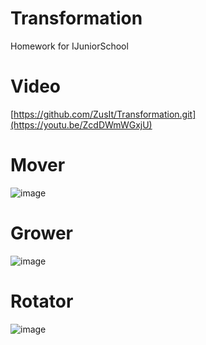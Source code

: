 # Transformation
 Homework for IJuniorSchool
 
# Video

[https://github.com/ZusIt/Transformation.git](https://youtu.be/ZcdDWmWGxjU)


# Mover

![image](https://github.com/ZusIt/Transformation/assets/161013146/bea7f956-2404-4d11-bb46-e2d7b5b90038)

# Grower

![image](https://github.com/ZusIt/Transformation/assets/161013146/a97cb23e-2822-42b9-9be5-da57eca11326)

# Rotator

![image](https://github.com/ZusIt/Transformation/assets/161013146/4b2d786f-fe7f-44ed-b377-1f9551899cfb)
